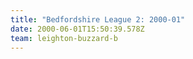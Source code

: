 ```yaml
---
title: "Bedfordshire League 2: 2000-01"
date: 2000-06-01T15:50:39.578Z
team: leighton-buzzard-b
---
```

